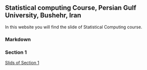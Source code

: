 ## Statistical computing Course, Persian Gulf University, Bushehr, Iran 

In this website you will find the slide of Statistical Computing course. 

### Markdown
### Section 1

[Slids of Section 1](https://smnajibi.github.io/statcomp/section1.md)

